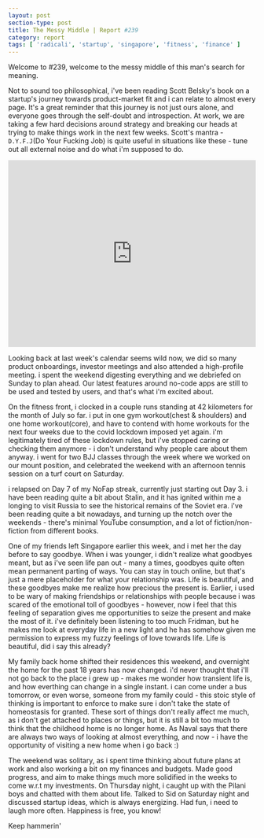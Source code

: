 ```yaml
---
layout: post
section-type: post
title: The Messy Middle | Report #239
category: report
tags: [ 'radicali', 'startup', 'singapore', 'fitness', 'finance' ]
---
```


Welcome to #239, welcome to the messy middle of this man's search for meaning. 

Not to sound too philosophical, i've been reading Scott Belsky's book on a startup's journey towards product-market fit and i can relate to almost every page. It's a great reminder that this journey is not just ours alone, and everyone goes through the self-doubt and introspection. At work, we are taking a few hard decisions around strategy and breaking our heads at trying to make things work in the next few weeks. Scott's mantra - `D.Y.F.J`(Do Your Fucking Job) is quite useful in situations like these - tune out all external noise and do what i'm supposed to do.

<iframe src="https://open.spotify.com/embed/track/31I3Rt1bPa2LrE74DdNizO" width="100%" height="380" frameBorder="0" allowtransparency="true" allow="encrypted-media"></iframe>

Looking back at last week's calendar seems wild now, we did so many product onboardings, investor meetings and also attended a high-profile meeting. i spent the weekend digesting everything and we debriefed on Sunday to plan ahead. Our latest features around no-code apps are still to be used and tested by users, and that's what i'm excited about.

On the fitness front, i clocked in a couple runs standing at 42 kilometers for the month of July so far. i put in one gym workout(chest & shoulders) and one home workout(core), and have to contend with home workouts for the next four weeks due to the covid lockdown imposed yet again. i'm legitimately tired of these lockdown rules, but i've stopped caring or checking them anymore - i don't understand why people care about them anyway. i went for two BJJ classes through the week where we worked on our mount position, and celebrated the weekend with an afternoon tennis session on a turf court on Saturday.

i relapsed on Day 7 of my NoFap streak, currently just starting out Day 3. i have been reading quite a bit about Stalin, and it has ignited within me a longing to visit Russia to see the historical remains of the Soviet era. i've been reading quite a bit nowadays, and turning up the notch over the weekends - there's minimal YouTube consumption, and a lot of fiction/non-fiction from different books.

One of my friends left Singapore earlier this week, and i met her the day before to say goodbye. When i was younger, i didn't realize what goodbyes meant, but as i've seen life pan out - many a times, goodbyes quite often mean permanent parting of ways. You can stay in touch online, but that's just a mere placeholder for what your relationship was. Life is beautiful, and these goodbyes make me realize how precious the present is. Earlier, i used to be wary of making friendships or relationships with people because i was scared of the emotional toll of goodbyes - however, now i feel that this feeling of separation gives me opportunities to seize the present and make the most of it. i've definitely been listening to too much Fridman, but he makes me look at everyday life in a new light and he has somehow given me permission to express my fuzzy feelings of love towards life. Life is beautiful, did i say this already?

My family back home shifted their residences this weekend, and overnight the home for the past 18 years has now changed. i'd never thought that i'll not go back to the place i grew up - makes me wonder how transient life is, and how everthing can change in a single instant. i can come under a bus tomorrow, or even worse, someone from my family could - this stoic style of thinking is important to enforce to make sure i don't take the state of homeostasis for granted. These sort of things don't really affect me much, as i don't get attached to places or things, but it is still a bit too much to think that the childhood home is no longer home. As Naval says that there are always two ways of looking at almost everything, and now - i have the opportunity of visiting a new home when i go back :)

The weekend was solitary, as i spent time thinking about future plans at work and also working a bit on my finances and budgets. Made good progress, and aim to make things much more solidified in the weeks to come w.r.t my investments. On Thursday night, i caught up with the Pilani boys and chatted with them about life. Talked to Sid on Saturday night and discussed startup ideas, which is always energizing. Had fun, i need to laugh more often. Happiness is free, you know!

Keep hammerin'
